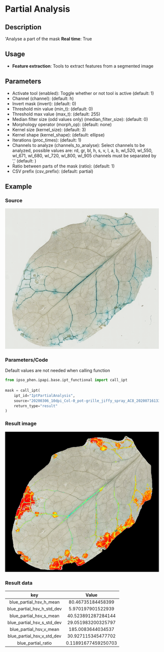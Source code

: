# Partial Analysis

## Description

'Analyse a part of the mask
**Real time**: True

## Usage

- **Feature extraction**: Tools to extract features from a segmented image

## Parameters

- Activate tool (enabled): Toggle whether or not tool is active (default: 1)
- Channel (channel):  (default: h)
- Invert mask (invert):  (default: 0)
- Threshold min value (min_t):  (default: 0)
- Threshold max value (max_t):  (default: 255)
- Median filter size (odd values only) (median_filter_size):  (default: 0)
- Morphology operator (morph_op):  (default: none)
- Kernel size (kernel_size):  (default: 3)
- Kernel shape (kernel_shape):  (default: ellipse)
- Iterations (proc_times):  (default: 1)
- Channels to analyze (channels_to_analyse): Select channels to be analyzed, possible values are:
            rd, gr, bl, h, s, v, l, a, b, wl_520, wl_550, wl_671, wl_680, wl_720, wl_800, wl_905
            channels must be separated by ',' (default: )
- Ratio between parts of the mask (ratio):  (default: 1)
- CSV prefix (csv_prefix):  (default: partial)

## Example

### Source

![Source image](images/partial_analysis_source.jpg)

### Parameters/Code

Default values are not needed when calling function

```python
from ipso_phen.ipapi.base.ipt_functional import call_ipt

mask = call_ipt(
    ipt_id="IptPartialAnalysis",
    source="20200306_10dpi_Col-0_pot-grille_jiffy_spray_AC8_20200716133717_a.jpg",
    return_type="result"
)
```

### Result image

![Result image](images/ipt_Partial_Analysis.jpg)

### Result data

|            key             |        Value        |
| :------------------------: | :-----------------: |
|  blue_partial_hsv_h_mean   |  80.46735184458399  |
| blue_partial_hsv_h_std_dev |  5.970197901522939  |
|  blue_partial_hsv_s_mean   | 40.523891287284144  |
| blue_partial_hsv_s_std_dev | 29.051983200325797  |
|  blue_partial_hsv_v_mean   |  185.0083644034537  |
| blue_partial_hsv_v_std_dev | 30.927115345477702  |
|     blue_partial_ratio     | 0.11891677459250703 |
